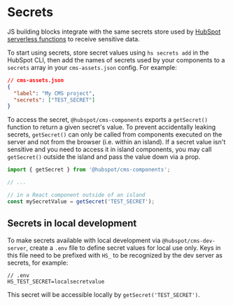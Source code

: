 # Secrets

JS building blocks integrate with the same secrets store used by [HubSpot serverless functions](https://developers.hubspot.com/docs/cms/data/serverless-functions#secrets) to receive sensitive data.

To start using secrets, store secret values using `hs secrets add` in the HubSpot CLI, then add the names of secrets used by your components to a `secrets` array in your `cms-assets.json` config. For example:

```json
// cms-assets.json
{
  "label": "My CMS project",
  "secrets": ["TEST_SECRET"]
}
```

To access the secret, `@hubspot/cms-components` exports a `getSecret()` function to return a given secret's value. To prevent accidentally leaking  secrets, `getSecret()` can only be called from components executed on the server and not from the browser (i.e. within an island). If a secret value isn't sensitive and you need to access it in island components, you may call `getSecret()` outside the island and pass the value down via a prop.
```javascript
import { getSecret } from '@hubspot/cms-components';

// ...

// in a React component outside of an island
const mySecretValue = getSecret('TEST_SECRET');
```

## Secrets in local development

To make secrets available with local development via `@hubspot/cms-dev-server`, create a `.env` file to define secret values for local use only. Keys in this file need to be prefixed with `HS_` to be recognized by the dev server as secrets, for example:

```
// .env
HS_TEST_SECRET=localsecretvalue
```

This secret will be accessible locally by `getSecret('TEST_SECRET')`.
